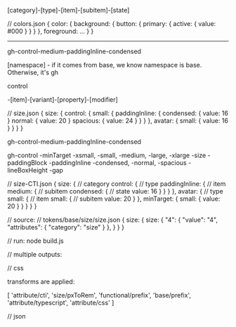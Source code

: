 [category]-[type]-[item]-[subitem]-[state]

// colors.json
{
    color: {
        background: {
            button: {
                primary: {
                    active: {
                        value: #000
                    }
                }
            }
        },
        foreground: ...
    }
}

----

gh-control-medium-paddingInline-condensed

[namespace] - if it comes from base, we know namespace is base. Otherwise, it's gh

control

-[item]-[variant]-[property]-[modifier]

// size.json
{
    size: {
        control: {
            small: {
                paddingInline: {
                    condensed: {
                        value: 16
                    }
                    normal: {
                        value: 20
                    }
                    spacious: {
                        value: 24
                    }
                }
            }
        },
        avatar: {
            small: {
                value: 16
            }
        }
    }
}

gh-control-medium-paddingInline-condensed

gh-control
  -minTarget
  -xsmall, -small, -medium, -large, -xlarge
    -size
    -paddingBlock
    -paddingInline
       -condensed, -normal, -spacious
    -lineBoxHeight
    -gap

// size-CTI.json
{
    size: { // category
        control: { // type
            paddingInline: { // item
                medium: { // subitem
                    condensed: { // state
                        value: 16
                    }
                }
            }
        },
        avatar: { // type
            small: { // item
                small: { // subitem
                    value: 20
                }
            },
            minTarget: {
                small: {
                    value: 20
                }
            }
        }
    }
}


// source:
// tokens/base/size/size.json
{
    size: {
        size: {
            "4": {
                "value": "4",
                "attributes": {
                "category": "size"
                }
            },
        }
    }
}

// run: node build.js

// multiple outputs: 

// css

transforms are applied:

[
    'attribute/cti',
    'size/pxToRem',
    'functional/prefix',
    'base/prefix',
    'attribute/typescript',
    'attribute/css'
  ]


// json
